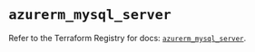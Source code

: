 # `azurerm_mysql_server`

Refer to the Terraform Registry for docs: [`azurerm_mysql_server`](https://registry.terraform.io/providers/hashicorp/azurerm/3.91.0/docs/resources/mysql_server).
